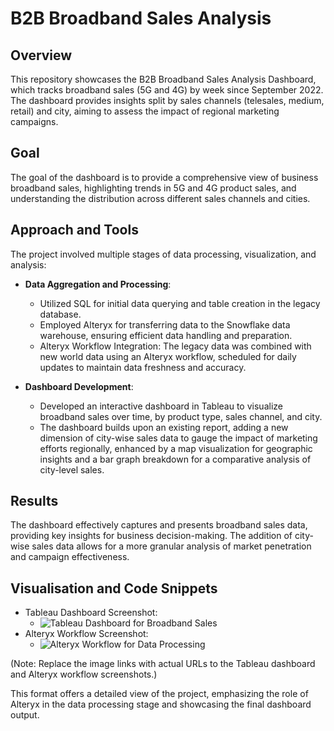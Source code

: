 # B2B Broadband Sales Analysis

## Overview
This repository showcases the B2B Broadband Sales Analysis Dashboard, which tracks broadband sales (5G and 4G) by week since September 2022. The dashboard provides insights split by sales channels (telesales, medium, retail) and city, aiming to assess the impact of regional marketing campaigns.

## Goal
The goal of the dashboard is to provide a comprehensive view of business broadband sales, highlighting trends in 5G and 4G product sales, and understanding the distribution across different sales channels and cities.

## Approach and Tools
The project involved multiple stages of data processing, visualization, and analysis:

- **Data Aggregation and Processing**:
  - Utilized SQL for initial data querying and table creation in the legacy database.
  - Employed Alteryx for transferring data to the Snowflake data warehouse, ensuring efficient data handling and preparation.
  - Alteryx Workflow Integration: The legacy data was combined with new world data using an Alteryx workflow, scheduled for daily updates to maintain data freshness and accuracy.

- **Dashboard Development**:
  - Developed an interactive dashboard in Tableau to visualize broadband sales over time, by product type, sales channel, and city.
  - The dashboard builds upon an existing report, adding a new dimension of city-wise sales data to gauge the impact of marketing efforts regionally, enhanced by a map           visualization for geographic insights and a bar graph breakdown for a comparative analysis of city-level sales.

## Results
The dashboard effectively captures and presents broadband sales data, providing key insights for business decision-making. The addition of city-wise sales data allows for a more granular analysis of market penetration and campaign effectiveness.

## Visualisation and Code Snippets
- Tableau Dashboard Screenshot:
  - ![Tableau Dashboard for Broadband Sales](link-to-tableau-dashboard.jpg)
- Alteryx Workflow Screenshot:
  - ![Alteryx Workflow for Data Processing](link-to-alteryx-workflow.jpg)

(Note: Replace the image links with actual URLs to the Tableau dashboard and Alteryx workflow screenshots.)

This format offers a detailed view of the project, emphasizing the role of Alteryx in the data processing stage and showcasing the final dashboard output.
